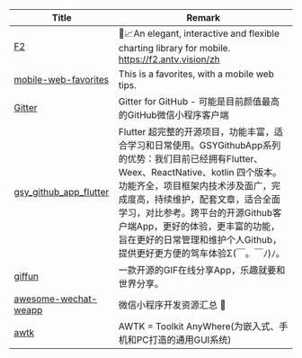 | Title                             | Remark |
| --------- | ------ |
|[F2](https://github.com/antvis/f2)|📱📈An elegant, interactive and flexible charting library for mobile. https://f2.antv.vision/zh|
|[mobile-web-favorites](https://github.com/hoosin/mobile-web-favorites)|This is a favorites, with a mobile web tips.|
|[Gitter](https://github.com/huangjianke/Gitter)|Gitter for GitHub - 可能是目前颜值最高的GitHub微信小程序客户端|
|[gsy_github_app_flutter](https://github.com/CarGuo/gsy_github_app_flutter)|Flutter 超完整的开源项目，功能丰富，适合学习和日常使用。GSYGithubApp系列的优势：我们目前已经拥有Flutter、Weex、ReactNative、kotlin 四个版本。 功能齐全，项目框架内技术涉及面广，完成度高，持续维护，配套文章，适合全面学习，对比参考。跨平台的开源Github客户端App，更好的体验，更丰富的功能，旨在更好的日常管理和维护个人Github，提供更好更方便的驾车体验Σ(￣。￣ﾉ)ﾉ。|
|[giffun](https://github.com/guolindev/giffun)|一款开源的GIF在线分享App，乐趣就要和世界分享。|
|[awesome-wechat-weapp](https://github.com/justjavac/awesome-wechat-weapp)|微信小程序开发资源汇总 💯|
|[awtk](https://github.com/zlgopen/awtk)|AWTK = Toolkit AnyWhere(为嵌入式、手机和PC打造的通用GUI系统)|




